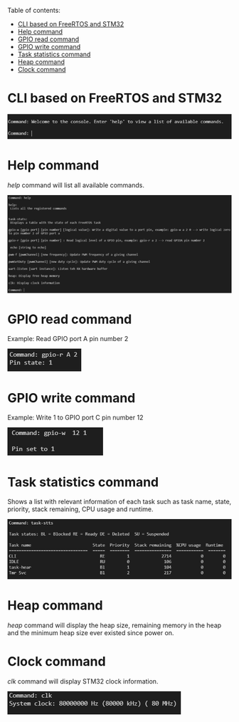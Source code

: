 
Table of contents:
- [CLI based on FreeRTOS and STM32](#cli-based-on-freertos-and-stm32)
- [Help command](#help-command)
- [GPIO read command](#gpio-read-command)
- [GPIO write command](#gpio-write-command)
- [Task statistics command](#task-statistics-command)
- [Heap command](#heap-command)
- [Clock command](#clock-command)

# CLI based on FreeRTOS and STM32
![welcomeMsg](/img/welcomeMsg.png)



# Help command

*help* command will list all available commands.

![helpCommand](/img/helpCommand.png)

# GPIO read command

Example: Read GPIO port A pin number 2

![gpioReadCommand](/img/gpioReadCommand.png)
# GPIO write command

Example: Write 1 to GPIO port C pin number 12

![gpioWriteCommand](/img/gpioWriteCommand.png)

# Task statistics command
Shows a list with relevant information of each task such as task name, 
state, priority, stack remaining, CPU usage and runtime.

![task-stats](/img/taskStatsCommand.png)

# Heap command

*heap* command will display the heap size, remaining memory in the heap and 
the minimum heap size ever existed since power on. 

# Clock command

*clk* command will display STM32 clock information.

![clk command](/img/clkCommand.png)
